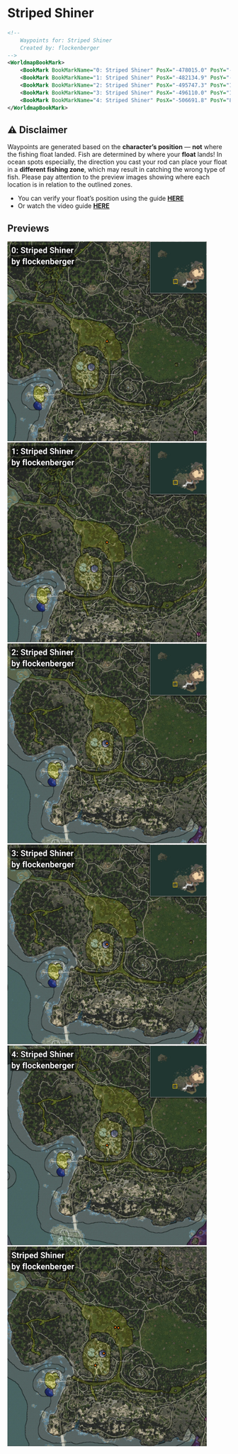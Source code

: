 # Striped Shiner
```xml
<!--
    Waypoints for: Striped Shiner
    Created by: flockenberger
-->
<WorldmapBookMark>
    <BookMark BookMarkName="0: Striped Shiner" PosX="-478015.0" PosY="-4910.033" PosZ="-414575.0" />
    <BookMark BookMarkName="1: Striped Shiner" PosX="-482134.9" PosY="-4765.575" PosZ="-413950.78" />
    <BookMark BookMarkName="2: Striped Shiner" PosX="-495747.3" PosY="1099.5594" PosZ="-446214.66" />
    <BookMark BookMarkName="3: Striped Shiner" PosX="-496110.0" PosY="1097.0" PosZ="-446156.0" />
    <BookMark BookMarkName="4: Striped Shiner" PosX="-506691.8" PosY="8250.047" PosZ="-461039.22" />
</WorldmapBookMark>
```

## ⚠️ Disclaimer
Waypoints are generated based on the __**character’s position**__ — __not__ where the fishing float landed.
Fish are determined by where your **float** lands!
In ocean spots especially, the direction you cast your rod can place your float in a **different fishing zone**, which may result in catching the wrong type of fish.
Please pay attention to the preview images showing where each location is in relation to the outlined zones.

- You can verify your float’s position using the guide [**HERE**](https://flockenberger.github.io/bdo-fish-position/)
- Or watch the video guide [**HERE**](https://youtu.be/t-VXcRoNojk)

## Previews
<img src="./Striped Shiner_0_Preview.webp" width="450"/> <img src="./Striped Shiner_1_Preview.webp" width="450"/> <img src="./Striped Shiner_2_Preview.webp" width="450"/> <img src="./Striped Shiner_3_Preview.webp" width="450"/> <img src="./Striped Shiner_4_Preview.webp" width="450"/> <img src="./Striped Shiner_Preview.webp" width="450"/> 